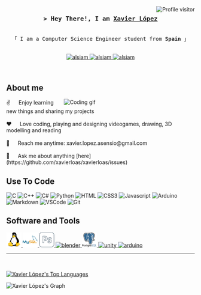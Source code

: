 

<a href="https://komarev.com/ghpvc/?username=xavierloas">
  <img align="right" src="https://komarev.com/ghpvc/?username=xavierloas&label=Visitors&color=0e75b6&style=flat" alt="Profile visitor" />
</a>


<!-- Intro  -->
<h3 align="center">
        <samp>&gt; Hey There!, I am
                <b><a target="_blank" href="https://github.com/XavierLoAs">Xavier López</a></b>
        </samp>
</h3>


<p align="center"> 
  <samp>
    <br>
    「 I am a Computer Science Engineer student from <b>Spain</b> 」
    <br>
    <br>
  </samp>
</p>

<p align="center">
 <a href="" target="blank">
  <img src="https://img.shields.io/badge/Website-DC143C?style=for-the-badge&logo=medium&logoColor=white" alt="alsiam" />
 </a>
 <a href="linkedin.com/in/xavier-lópez-asensio-3748522ba" target="_blank">
  <img src="https://img.shields.io/badge/LinkedIn-0077B5?style=for-the-badge&logo=linkedin&logoColor=white" alt="alsiam"/>
 </a>
 <a href="https://www.instagram.com/xavilopezz_/" target="_blank">
  <img src="https://img.shields.io/badge/Instagram-fe4164?style=for-the-badge&logo=instagram&logoColor=white" alt="alsiam" />
 </a> 
</p>
<br>

<!-- About Section -->
 ## About me
 <p>
 <img align="right" width="350" src="/assets/programmer.gif" alt="Coding gif" />
 ✌️ &emsp; Enjoy learning new things and sharing my projects <br/><br/>
 ❤️ &emsp; Love coding, playing and designing videogames, drawing, 3D modelling and reading<br/><br/>
 📧 &emsp; Reach me anytime: xavier.lopez.asensio@gmail.com<br/><br/>
 💬 &emsp; Ask me about anything [here](https://github.com/xavierloas/xavierloas/issues)

</p>




## Use To Code

![C](https://img.shields.io/badge/--c?style=for-the-badge&logo=c&logoColor=white&color=blue)
![C++](https://img.shields.io/badge/C%2B%2B-E34F26%3F?style=for-the-badge&logo=c%2B%2B&logoColor=white&color=blue)
![C#](https://img.shields.io/badge/C%23-E34F26%3F?style=for-the-badge&logo=c%23&logoColor=white&color=%23390091)
![Python](https://img.shields.io/badge/Python-E34F26%3F?style=for-the-badge&logo=python&logoColor=blue&labelColor=black&color=%23FFDE5A)
![HTML](https://img.shields.io/badge/HTML5-E34F26?style=for-the-badge&logo=html5&logoColor=white)
![CSS3](https://img.shields.io/badge/CSS3-1572B6?style=for-the-badge&logo=css3&logoColor=white)
![Javascript](https://img.shields.io/badge/Javascript-F0DB4F?style=for-the-badge&labelColor=black&logo=javascript&logoColor=F0DB4F)
![Arduino](https://img.shields.io/badge/arduino-E34F26%3F?style=for-the-badge&logo=arduino&logoColor=white&color=%23189BA1)
![Markdown](https://img.shields.io/badge/Markdown-000000?style=for-the-badge&logo=markdown&logoColor=white)
![VSCode](https://img.shields.io/badge/Visual_Studio-0078d7?style=for-the-badge&logo=visual%20studio&logoColor=white)
![Git](https://img.shields.io/badge/Git-F05032?style=for-the-badge&logo=git&logoColor=white)

## Software and Tools
<p align="left"> 
  <a href="https://www.linux.org/" target="_blank" rel="noreferrer"> <img src="https://raw.githubusercontent.com/devicons/devicon/master/icons/linux/linux-original.svg" alt="linux" width="40" height="40"/> </a> 
  <a href="https://www.mysql.com/" target="_blank" rel="noreferrer"> <img src="https://raw.githubusercontent.com/devicons/devicon/master/icons/mysql/mysql-original-wordmark.svg" alt="mysql" width="40" height="40"/> </a> 
  <a href="https://www.photoshop.com/en" target="_blank" rel="noreferrer"> <img src="https://raw.githubusercontent.com/devicons/devicon/master/icons/photoshop/photoshop-line.svg" alt="photoshop" width="40" height="40"/> </a> 
<a href="https://www.blender.org/" target="_blank" rel="noreferrer"> <img src="https://download.blender.org/branding/community/blender_community_badge_white.svg" alt="blender" width="40" height="40"/> </a> 
  <a href="https://www.postgresql.org" target="_blank" rel="noreferrer"> <img src="https://raw.githubusercontent.com/devicons/devicon/master/icons/postgresql/postgresql-original-wordmark.svg" alt="postgresql" width="40" height="40"/> </a> 
  <a href="https://unity.com/" target="_blank" rel="noreferrer"> <img src="https://www.vectorlogo.zone/logos/unity3d/unity3d-icon.svg" alt="unity" width="40" height="40"/> </a>
  <a href="https://www.arduino.cc/" target="_blank" rel="noreferrer"> <img src="https://cdn.worldvectorlogo.com/logos/arduino-1.svg" alt="arduino" width="40" height="40"/> </a> 
  
<br/>
<hr/>
<br/>

  <a href="https://github.com/XavierLoAs"><img alt="Xavier López's Top Languages" src="https://denvercoder1-github-readme-stats.vercel.app/api/top-langs/?username=XavierLoAs&langs_count=8&layout=compact&theme=react&border_color=7F3FBF&bg_color=0D1117&title_color=F85D7F&icon_color=F8D866" height="192px" width="49.5%"/></a>
  <br/>
</a>


![Xavier López's Graph](https://github-readme-activity-graph.vercel.app/graph?username=xavierloas&custom_title=Xavier%20L%C3%B3pez%27s%20GitHub%20Activity%20Graph&bg_color=0D1117&color=7F3FBF&line=7F3FBF&point=7F3FBF&area_color=FFFFFF&title_color=FFFFFF&area=true)

